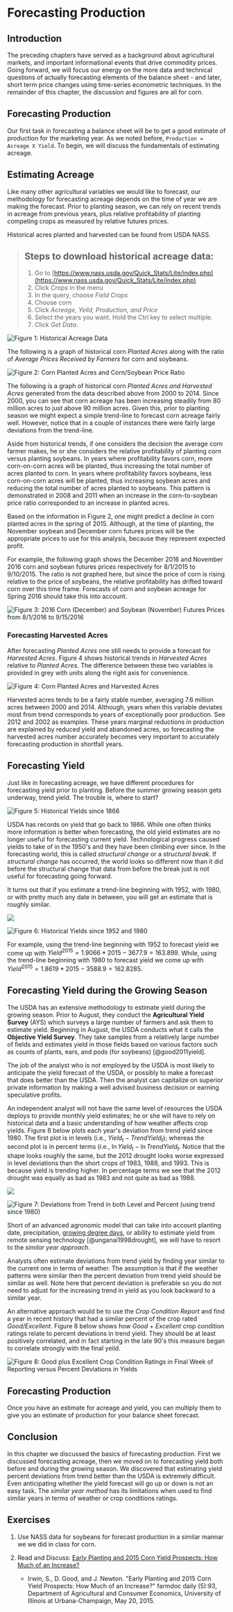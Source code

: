 # Forecasting Production


## Introduction

The preceding chapters have served as a background about agricultural markets, and important informational events that drive commodity prices. Going forward, we will focus our energy on the more data and technical questions of actually forecasting elements of the balance sheet - and later, short term price changes using time-series econometric techniques. In the remainder of this chapter, the discussion and figures are all for corn.  

## Forecasting Production 

Our first task in forecasting a balance sheet will be to get a good estimate of production for the marketing year. As we noted before, `Production = Acreage X Yield`. To begin, we will discuss the fundamentals of estimating acreage. 

## Estimating Acreage

Like many other agricultural variables we would like to forecast, our methodology for forecasting acreage depends on the time of year we are making the forecast. Prior to planting season, we can rely on recent trends in acreage from previous years, plus relative profitability of planting competing crops as measured by relative futures prices. 

Historical acres planted and harvested can be found from USDA NASS. 

> ## Steps to download historical acreage data: 
> 1. Go to [https://www.nass.usda.gov/Quick_Stats/Lite/index.php](https://www.nass.usda.gov/Quick_Stats/Lite/index.php)
> 2. Click *Crops* in the menu 
> 3. In the query, choose *Field Crops*
> 4. Choose corn
> 5. Click *Acreage, Yeild, Production, and Price*
> 6. Select the years you want. Hold the Ctrl key to select multiple.
> 7. Click *Get Data*. 

![Figure 1: Historical Acreage Data](images\ACRES_historical.png)

The following is a graph of historical corn *Planted Acres* along with the ratio of *Average Prices Received by Farmers* for corn and soybeans.  

![Figure 2: Corn Planted Acres and Corn/Soybean Price Ratio](Excel-files\ForecastingProduction-HistoricalAcreage_files\image003.png)

The following is a graph of historical corn *Planted Acres and Harvested Acres* generated from the data described above from 2000 to 2014. Since 2000, you can see that corn acreage has been increasing steadily from 80 million acres to just above 90 million acres. Given this, prior to planting season we might expect a simple trend-line to forecast corn acreage fairly well. However, notice that in a couple of instances there were fairly large deviations from the trend-line. 

Aside from historical trends, if one considers the decision the average corn farmer makes, he or she considers the relative profitability of planting corn versus planting soybeans. In years where profitability favors corn, more corn-on-corn acres will be planted, thus increasing the total number of acres planted to corn. In years where profitability favors soybeans, less corn-on-corn acres will be planted, thus increasing soybean acres and reducing the total number of acres planted to soybeans. This pattern is demonstrated in 2008 and 2011 when an increase in the corn-to-soybean price ratio corresponded to an increase in planted acres. 

Based on the information in Figure 2, one might predict a decline in corn planted acres in the spring of 2015. Although, at the time of planting, the November soybean and December corn futures prices will be the appropriate prices to use for this analysis, because they represent expected profit. 

For example, the following graph shows the December 2016 and November 2016 corn and soybean futures prices respectively for 8/1/2015 to 9/10/2015. The ratio is not graphed here, but since the price of corn is rising relative to the price of soybeans, the relative profitability has drifted toward corn over this time frame. Forecasts of corn and soybean acreage for Spring 2016 should take this into account. 

![Figure 3: 2016 Corn (December) and Soybean (November) Futures Prices from 8/1/2016 to 9/15/2016](images\c-s2017.png)

### Forecasting Harvested Acres

After forecasting *Planted Acres* one still needs to provide a forecast for *Harvested Acres*. Figure 4 shows historical trends in *Harvested Acres* relative to *Planted Acres*. The difference between these two variables is provided in grey with units along the right axis for convenience. 

![Figure 4: Corn Planted Acres and Harvested Acres](Excel-files\ForecastingProduction-HistoricalAcreage_files\image001.png)

Harvested acres tends to be a fairly stable number, averaging 7.6 million acres between 2000 and 2014. Although, years when this variable deviates most from trend corresponds to years of exceptionally poor production. See 2012 and 2002 as examples. These years marginal reductions in production are explained by reduced yield and abandoned acres, so forecasting the harvested acres number accurately becomes very important to accurately forecasting production in shortfall years. 

## Forecasting Yield

Just like in forecasting acreage, we have different procedures for forecasting yield prior to planting. Before the summer growing season gets underway, trend yield. The trouble is, where to start?

![Figure 5: Historical Yields since 1866](Excel-files\ForecastingProduction-HistoricalAcreage_files\image005.png)

USDA has records on yield that go back to 1866. While one often thinks more information is better when forecasting, the old yield estimates are no longer useful for forecasting current yield. Technological progress caused yields to take of in the 1950's and they have been climbing ever since. In the forecasting world, this is called *structural change* or a *structural break*. If *structural change* has occurred, the world looks so different now than it did before the structural change that data from before the break just is not useful for forecasting going forward. 

It turns out that if you estimate a trend-line beginning with 1952, with 1980, or with pretty much any date in between, you will get an estimate that is roughly similar. 

![](Excel-files\ForecastingProduction-HistoricalAcreage_files\image007.png) 

![Figure 6: Historical Yields since 1952 and 1980](Excel-files\ForecastingProduction-HistoricalAcreage_files\image013.png) 

For example, using the trend-line beginning with 1952 to forecast yield we come up with $Yield^{2015} = 1.9066*2015 - 3677.9 = 163.899$. While, using the trend-line beginning with 1980 to forecast yield we come up with $Yield^{2015} = 1.8619*2015 - 3588.9 = 162.8285$.

## Forecasting Yield during the Growing Season
 
The USDA has an extensive methodology to estimate yield during the growing season. Prior to August, they conduct the **Agricultural Yield Survey** (AYS) which surveys a large number of farmers and ask them to estimate yield. Beginning in August, the USDA conducts what it calls the **Objective Yield Survey**. They take samples from a relatively large number of fields and estimates yield in those fields based on various factors such as counts of plants, ears, and pods (for soybeans) [@good2011yield].

The job of the analyst who is not employed by the USDA is most likely to anticipate the yield forecast of the USDA, or possibly to make a forecast that does better than the USDA. Then the analyst can capitalize on superior private information by making a well advised business decision or earning speculative profits.

An independent analyst will not have the same level of resources the USDA deploys to provide monthly yield estimates; he or she will have to rely on historical data and a basic understanding of how weather affects crop yields.  Figure 8 below plots each year's deviation from trend yield since 1980. The first plot is in levels (i.e., $Yield_t - Trend Yield_t$); whereas the second plot is in percent terms (i.e., $\ln{Yield_t} - \ln{Trend Yield_t}$. Notice that the shape looks roughly the same, but the 2012 drought looks worse expressed in level deviations than the short crops of 1983, 1988, and 1993. This is because yield is trending higher. In percentage terms we see that the 2012 drought was equally as bad as 1983 and not quite as bad as 1988.   

![](Excel-files\ForecastingProduction-HistoricalAcreage_files\image016.png)

![Figure 7: Deviations from Trend in both Level and Percent (using trend since 1980)](Excel-files\ForecastingProduction-HistoricalAcreage_files\image017.png)

Short of an advanced agronomic model that can take into account planting date, precipitation, [growing degree days](https://en.wikipedia.org/wiki/Growing_degree-day), or ability to estimate yield from remote sensing technology [@unganai1998drought], we will have to resort to the *similar year approach*.  

Analysts often estimate deviations from trend yield by finding year similar to the current one in terms of weather. The assumption is that if the weather patterns were similar then the percent deviation from trend yield should be similar as well. Note here that percent deviation is preferable so you do not need to adjust for the increasing trend in yield as you look backward to a similar year. 

An alternative approach would be to use the *Crop Condition Report* and find a year in recent history that had a similar percent of the crop rated *Good/Excellent*. Figure 8 below shows how *Good* + *Excellent* crop condition ratings relate to percent deviations in trend yield. They should be at least positively correlated, and in fact starting in the late 90's this measure began to correlate strongly with the final yeild. 

![Figure 8: *Good* plus *Excellent* Crop Condition Ratings in Final Week of Reporting versus Percent Deviations in Yields](Excel-files\ForecastingProduction-HistoricalAcreage_files\image021.png)

## Forecasting Production

Once you have an estimate for acreage and yield, you can multiply them to give you an estimate of production for your balance sheet forecast. 

## Conclusion

In this chapter we discussed the basics of forecasting production. First we discussed forecasting acreage, then we moved on to forecasting yield both before and during the growing season. We discovered that estimating yield percent deviations from trend better than the USDA is extremely difficult. Even anticipating whether the yield forecast will go up or down is not an easy task. The *similar year method* has its limitations when used to find similar years in terms of weather or crop conditions ratings. 

## Exercises

1. Use NASS data for soybeans for forecast production in a similar mannar we we did in class for corn. 

2. Read and Discuss: [Early Planting and 2015 Corn Yield Prospects: How Much of an Increase?](http://farmdocdaily.illinois.edu/2015/05/early-planting-and-2015-corn-yield-prospects.html)

    - Irwin, S., D. Good, and J. Newton. "Early Planting and 2015 Corn Yield Prospects: How Much of an Increase?" farmdoc daily (5):93, Department of Agricultural and Consumer Economics, University of Illinois at Urbana-Champaign, May 20, 2015.
 





